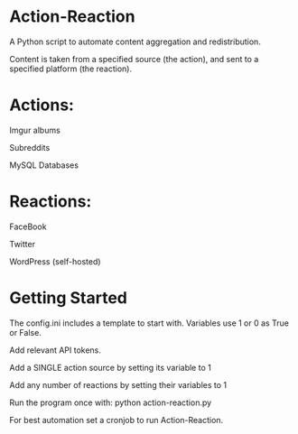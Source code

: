 # Action-Reaction
A Python script to automate content aggregation and redistribution.

Content is taken from a specified source (the action), and sent to a specified platform (the reaction).

# Actions:

Imgur albums

Subreddits

MySQL Databases

# Reactions:

FaceBook

Twitter

WordPress (self-hosted)

# Getting Started

The config.ini includes a template to start with. Variables use 1 or 0 as True or False.

Add relevant API tokens.

Add a SINGLE action source by setting its variable to 1

Add any number of reactions by setting their variables to 1

Run the program once with: python action-reaction.py

For best automation set a cronjob to run Action-Reaction.
